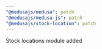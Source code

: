 ```yaml
---
"@medusajs/medusa": patch
"@medusajs/medusa-js": patch
"@medusajs/stock-location": patch
---
```


Stock locations module added
